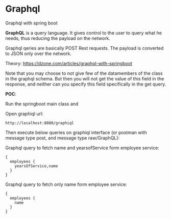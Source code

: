 # Graphql
Graphql with spring boot

**GraphQL** is a query language. It gives control to the user to query what he needs, thus reducing the payload on the network.

Graphql qeries are basically POST Rest requests. The payload is converted to JSON only over the network.

Theory: https://dzone.com/articles/graphql-with-springboot

Note that you may choose to not give few of the datamembers of the class in the graphql schema. But then you will not get the value of this field in the response, and neither can you specify this field specifically in the get query.

**POC**:

Run the springboot main class and

Open graphiql url:
```
http://localhost:8080/graphiql
```

Then execute below queries on graphiql interface (or postman with message type post, and message type raw/GraphQL):

Graphql query to fetch name and yearsofService form employee service:
```
{
  employees {
    yearsOfService,name
  }
}
```

Graphql query to fetch only name form employee service:
```
{
  employees {
    name
  }
}
```



